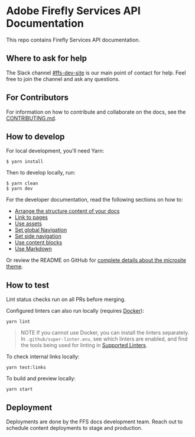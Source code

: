 # Adobe Firefly Services API Documentation

This repo contains Firefly Services API documentation.

## Where to ask for help

The Slack channel [#ffs-dev-site](https://adobe.enterprise.slack.com/archives/C06N47SC1PE) is our main point of contact for help. Feel free to join the channel and ask any questions.

## For Contributors

For information on how to contribute and collaborate on the docs, see the [CONTRIBUTING.md](.github/CONTRIBUTING.md).

## How to develop

For local development, you'll need Yarn:

```shell
$ yarn install
```

Then to develop locally, run:

```shell
$ yarn clean
$ yarn dev
```

For the developer documentation, read the following sections on how to:

- [Arrange the structure content of your docs](https://github.com/adobe/aio-theme#content-structure)
- [Link to pages](https://github.com/adobe/aio-theme#links)
- [Use assets](https://github.com/adobe/aio-theme#assets)
- [Set global Navigation](https://github.com/adobe/aio-theme#global-navigation)
- [Set side navigation](https://github.com/adobe/aio-theme#side-navigation)
- [Use content blocks](https://github.com/adobe/aio-theme#jsx-blocks)
- [Use Markdown](https://github.com/adobe/aio-theme#writing-enhanced-markdown)

Or review the README on GitHub for [complete details about the microsite theme](https://github.com/adobe/aio-theme#getting-started).

## How to test

Lint status checks run on all PRs before merging.

Configured linters can also run locally (requires [Docker](https://www.docker.com/)):

  ```shell
  yarn lint
  ```

  > NOTE If you cannot use Docker, you can install the linters separately. In `.github/super-linter.env`, see which linters are enabled, and find the tools being used for linting in [Supported Linters](https://github.com/github/super-linter#supported-linters).

To check internal links locally:

  ```shell
  yarn test:links
  ```

To build and preview locally:

  ```shell
  yarn start
  ```

## Deployment

Deployments are done by the FFS docs development team. Reach out to schedule content deployments to stage and production.
